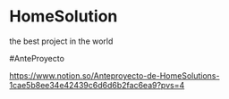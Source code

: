 # HomeSolution
the best project in the world


#AnteProyecto

https://www.notion.so/Anteproyecto-de-HomeSolutions-1cae5b8ee34e42439c6d6d6b2fac6ea9?pvs=4
